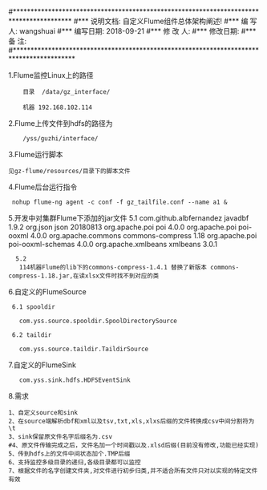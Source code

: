 #****************************************************************************************
#*** 说明文档: 自定义Flume组件总体架构阐述!
#*** 编 写 人:  wangshuai
#*** 编写日期:  2018-09-21
#*** 修 改 人:
#*** 修改日期:
#*** 备    注:
#*****************************************************************************************


1.Flume监控Linux上的路径

		目录	/data/gz_interface/ 	
		
		机器 192.168.102.114
		
2.Flume上传文件到hdfs的路径为

		/yss/guzhi/interface/

3.Flume运行脚本
		
    见gz-flume/resources/目录下的脚本文件 


4.Flume后台运行指令

	 nohup flume-ng agent -c conf -f gz_tailfile.conf --name a1 &

	
	
5.开发中对集群Flume下添加的jar文件
        5.1
		 <!--解析DBF文件-->
                <dependency>
                    <groupId>com.github.albfernandez</groupId>
                    <artifactId>javadbf</artifactId>
                    <version>1.9.2</version>
                </dependency>
                <!--解析Xml文件-->
                <dependency>
                    <groupId>org.json</groupId>
                    <artifactId>json</artifactId>
                    <version>20180813</version>
                </dependency>
                <!--解析xls文件-->
                <dependency>
                    <groupId>org.apache.poi</groupId>
                    <artifactId>poi</artifactId>
                    <version>4.0.0</version>
                </dependency>
                <!--解析xlsx文件-->
                <dependency>
                    <groupId>org.apache.poi</groupId>
                    <artifactId>poi-ooxml</artifactId>
                    <version>4.0.0</version>
                </dependency>
                <dependency>
                    <groupId>org.apache.commons</groupId>
                    <artifactId>commons-compress</artifactId>
                    <version>1.18</version>
                </dependency>
                <dependency>
                    <groupId>org.apache.poi</groupId>
                    <artifactId>poi-ooxml-schemas</artifactId>
                    <version>4.0.0</version>
                </dependency>
                <dependency>
                    <groupId>org.apache.xmlbeans</groupId>
                    <artifactId>xmlbeans</artifactId>
                    <version>3.0.1</version>
                </dependency>
                
      5.2        
       114机器Flume的lib下的commons-compress-1.4.1 替换了新版本 commons-compress-1.18.jar,在读xlsx文件时找不到对应的类

6.自定义的FlumeSource

     6.1 spooldir 
     
       com.yss.source.spooldir.SpoolDirectorySource
       
     6.2 taildir
     
       com.yss.source.taildir.TaildirSource
      
7.自定义的FlumeSink

       com.yss.sink.hdfs.HDFSEventSink
      
8.需求

    1、自定义source和sink
    2、在source端解析dbf和xml以及tsv,txt,xls,xlxs后缀的文件转换成csv中间分割符为\t
    3、sink保留原文件名字后缀名为.csv
    #4、原文件传输完成之后，文件名加一个时间戳以及.xlsd后缀(目前没有修改,功能已经实现)
    5、传到hdfs上的文件中间状态加个.TMP后缀
    6、支持监控多级目录的递归,各级目录都可以监控
    7、根据文件的名字创建文件夹,对文件进行初步归类,并不适合所有文件只对以实现的特定文件有效

	
